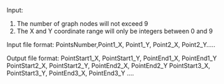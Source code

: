 Input:
1. The number of graph nodes will not exceed 9
2. The X and Y coordinate range will only be integers between 0 and 9

Input file format:
PointsNumber,Point1_X, Point1_Y, Point2_X, Point2_Y…..

Output file format:
PointStart1_X, PointStart1_Y, PointEnd1_X, PointEnd1_Y
PointStart2_X, PointStart2_Y, PointEnd2_X, PointEnd2_Y
PointStart3_X, PointStart3_Y, PointEnd3_X, PointEnd3_Y
....

